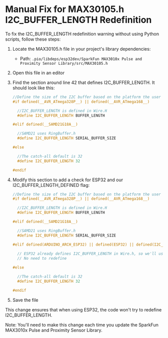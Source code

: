 # Manual Fix for MAX30105.h I2C_BUFFER_LENGTH Redefinition

To fix the I2C_BUFFER_LENGTH redefinition warning without using Python scripts, follow these steps:

1. Locate the MAX30105.h file in your project's library dependencies:
   - Path: `.pio/libdeps/esp32dev/SparkFun MAX3010x Pulse and Proximity Sensor Library/src/MAX30105.h`

2. Open this file in an editor

3. Find the section around line 42 that defines I2C_BUFFER_LENGTH. It should look like this:
   ```cpp
   //Define the size of the I2C buffer based on the platform the user has
   #if defined(__AVR_ATmega328P__) || defined(__AVR_ATmega168__)

     //I2C_BUFFER_LENGTH is defined in Wire.H
     #define I2C_BUFFER_LENGTH BUFFER_LENGTH

   #elif defined(__SAMD21G18A__)

     //SAMD21 uses RingBuffer.h
     #define I2C_BUFFER_LENGTH SERIAL_BUFFER_SIZE

   #else

     //The catch-all default is 32
     #define I2C_BUFFER_LENGTH 32

   #endif
   ```

4. Modify this section to add a check for ESP32 and our I2C_BUFFER_LENGTH_DEFINED flag:
   ```cpp
   //Define the size of the I2C buffer based on the platform the user has
   #if defined(__AVR_ATmega328P__) || defined(__AVR_ATmega168__)

     //I2C_BUFFER_LENGTH is defined in Wire.H
     #define I2C_BUFFER_LENGTH BUFFER_LENGTH

   #elif defined(__SAMD21G18A__)

     //SAMD21 uses RingBuffer.h
     #define I2C_BUFFER_LENGTH SERIAL_BUFFER_SIZE

   #elif defined(ARDUINO_ARCH_ESP32) || defined(ESP32) || defined(I2C_BUFFER_LENGTH_DEFINED)
     
     // ESP32 already defines I2C_BUFFER_LENGTH in Wire.h, so we'll use that value
     // No need to redefine

   #else

     //The catch-all default is 32
     #define I2C_BUFFER_LENGTH 32

   #endif
   ```

5. Save the file

This change ensures that when using ESP32, the code won't try to redefine I2C_BUFFER_LENGTH.

Note: You'll need to make this change each time you update the SparkFun MAX3010x Pulse and Proximity Sensor Library.
